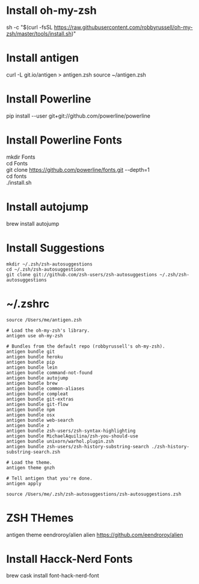 # Install oh-my-zsh
sh -c "$(curl -fsSL https://raw.githubusercontent.com/robbyrussell/oh-my-zsh/master/tools/install.sh)"

# Install antigen
curl -L git.io/antigen > antigen.zsh
source ~/antigen.zsh

# Install Powerline
pip install --user git+git://github.com/powerline/powerline

# Install Powerline Fonts
mkdir Fonts \
cd Fonts \
git clone https://github.com/powerline/fonts.git --depth=1 \
cd fonts \
./install.sh

# Install autojump
brew install autojump

# Install Suggestions
```
mkdir ~/.zsh/zsh-autosuggestions
cd ~/.zsh/zsh-autosuggestions
git clone git://github.com/zsh-users/zsh-autosuggestions ~/.zsh/zsh-autosuggestions
```
# ~/.zshrc
```
source /Users/me/antigen.zsh

# Load the oh-my-zsh's library.
antigen use oh-my-zsh

# Bundles from the default repo (robbyrussell's oh-my-zsh).
antigen bundle git
antigen bundle heroku
antigen bundle pip
antigen bundle lein
antigen bundle command-not-found
antigen bundle autojump
antigen bundle brew
antigen bundle common-aliases
antigen bundle compleat
antigen bundle git-extras
antigen bundle git-flow
antigen bundle npm
antigen bundle osx
antigen bundle web-search
antigen bundle z
antigen bundle zsh-users/zsh-syntax-highlighting
antigen bundle MichaelAquilina/zsh-you-should-use
antigen bundle unixorn/warhol.plugin.zsh
antigen bundle zsh-users/zsh-history-substring-search ./zsh-history-substring-search.zsh

# Load the theme.
antigen theme gnzh

# Tell antigen that you're done.
antigen apply

source /Users/me/.zsh/zsh-autosuggestions/zsh-autosuggestions.zsh

```

# ZSH THemes
antigen theme eendroroy/alien alien
https://github.com/eendroroy/alien

# Install Hacck-Nerd Fonts
brew cask install font-hack-nerd-font
